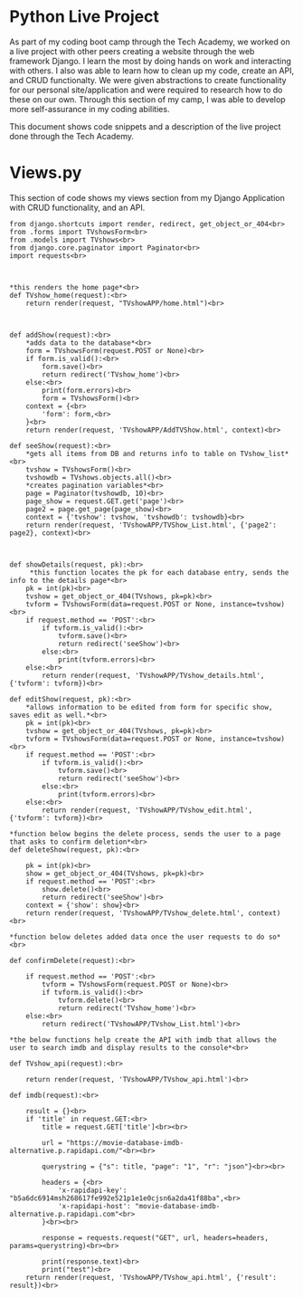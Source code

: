 # Python Live Project
As part of my coding boot camp through the Tech Academy, we worked on a live project with other peers creating a website through the web framework Django. I learn the most by doing hands on work and interacting with others. I also was able to learn how to clean up my code, create an API, and CRUD functionalty. We were given abstractions to create functionality for our personal site/application and were required to research how to do these on our own. Through this section of my camp, I was able to develop more self-assurance in my coding abilities. 

This document shows code snippets and a description of the live project done through the Tech Academy.

# Views.py

This section of code shows my views section from my Django Application with CRUD functionality, and an API.

    from django.shortcuts import render, redirect, get_object_or_404<br>
    from .forms import TVshowsForm<br>
    from .models import TVshows<br>
    from django.core.paginator import Paginator<br>
    import requests<br>



    *this renders the home page*<br>
    def TVshow_home(request):<br>
        return render(request, "TVshowAPP/home.html")<br>



    def addShow(request):<br>
        *adds data to the database*<br>
        form = TVshowsForm(request.POST or None)<br>
        if form.is_valid():<br>
            form.save()<br>
            return redirect('TVshow_home')<br>
        else:<br>
            print(form.errors)<br>
            form = TVshowsForm()<br>
        context = {<br>
            'form': form,<br>
        }<br>
        return render(request, 'TVshowAPP/AddTVShow.html', context)<br>

    def seeShow(request):<br>
        *gets all items from DB and returns info to table on TVshow_list*<br>
        tvshow = TVshowsForm()<br>
        tvshowdb = TVshows.objects.all()<br>
        *creates pagination variables*<br>
        page = Paginator(tvshowdb, 10)<br>
        page_show = request.GET.get('page')<br>
        page2 = page.get_page(page_show)<br>
        context = {'tvshow': tvshow, 'tvshowdb': tvshowdb}<br>
        return render(request, 'TVshowAPP/TVShow_List.html', {'page2': page2}, context)<br>



    def showDetails(request, pk):<br>
         *this function locates the pk for each database entry, sends the info to the details page*<br>
        pk = int(pk)<br>
        tvshow = get_object_or_404(TVshows, pk=pk)<br>
        tvform = TVshowsForm(data=request.POST or None, instance=tvshow)<br>
        if request.method == 'POST':<br>
            if tvform.is_valid():<br>
                tvform.save()<br>
                return redirect('seeShow')<br>
            else:<br>
                print(tvform.errors)<br>
        else:<br>
            return render(request, 'TVshowAPP/TVshow_details.html', {'tvform': tvform})<br>

    def editShow(request, pk):<br>
        *allows information to be edited from form for specific show, saves edit as well.*<br>    
        pk = int(pk)<br>
        tvshow = get_object_or_404(TVshows, pk=pk)<br>
        tvform = TVshowsForm(data=request.POST or None, instance=tvshow)<br>
        if request.method == 'POST':<br>
            if tvform.is_valid():<br>
                tvform.save()<br>
                return redirect('seeShow')<br>
            else:<br>
                print(tvform.errors)<br>
        else:<br>
            return render(request, 'TVshowAPP/TVshow_edit.html', {'tvform': tvform})<br>
    
    *function below begins the delete process, sends the user to a page that asks to confirm deletion*<br>
    def deleteShow(request, pk):<br>

        pk = int(pk)<br>
        show = get_object_or_404(TVshows, pk=pk)<br>
        if request.method == 'POST':<br>
            show.delete()<br>
            return redirect('seeShow')<br>
        context = {'show': show}<br>
        return render(request, 'TVshowAPP/TVshow_delete.html', context)<br>

    *function below deletes added data once the user requests to do so*<br>

    def confirmDelete(request):<br>

        if request.method == 'POST':<br>
            tvform = TVshowsForm(request.POST or None)<br>
            if tvform.is_valid():<br>
                tvform.delete()<br>
                return redirect('TVshow_home')<br>
        else:<br>
            return redirect('TVshowAPP/TVshow_List.html')<br>

    *the below functions help create the API with imdb that allows the user to search imdb and display results to the console*<br>

    def TVshow_api(request):<br>

        return render(request, 'TVshowAPP/TVshow_api.html')<br>

    def imdb(request):<br>

        result = {}<br>
        if 'title' in request.GET:<br>
            title = request.GET['title']<br><br>

            url = "https://movie-database-imdb-alternative.p.rapidapi.com/"<br><br>

            querystring = {"s": title, "page": "1", "r": "json"}<br><br>

            headers = {<br>
                'x-rapidapi-key': "b5a6dc6914msh268617fe992e521p1e1e0cjsn6a2da41f88ba",<br>
                'x-rapidapi-host': "movie-database-imdb-alternative.p.rapidapi.com"<br>
            }<br><br>

            response = requests.request("GET", url, headers=headers, params=querystring)<br><br>

            print(response.text)<br>
            print("test")<br>
        return render(request, 'TVshowAPP/TVshow_api.html', {'result': result})<br>
